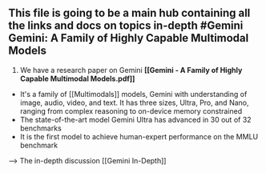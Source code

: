 This file is going to be a main hub containing all the links and docs on topics in-depth
#Gemini
Gemini: A Family of Highly Capable Multimodal Models
-------------------------------

1. We have a research paper on Gemini **[[Gemini - A Family of Highly Capable Multimodal Models.pdf]]**
- It's a family of [[Multimodals]] models, Gemini with understanding of image, audio, video, and text. It has three sizes, Ultra, Pro, and Nano, ranging from complex reasoning to on-device memory constrained
- The state-of-the-art model Gemini Ultra has advanced in 30 out of 32 benchmarks
- It is the first model to achieve human-expert performance on the MMLU benchmark

-->  The in-depth discussion [[Gemini In-Depth]]